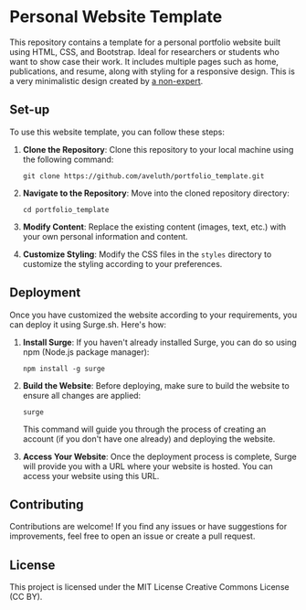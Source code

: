 # Personal Website Template

This repository contains a template for a personal portfolio website built using HTML, CSS, and Bootstrap. Ideal for researchers or students who want to show case their work. It includes multiple pages such as home, publications, and resume, along with styling for a responsive design. This is a very minimalistic design created by [a non-expert](aveluth.de). 

## Set-up

To use this website template, you can follow these steps:

1. **Clone the Repository**: Clone this repository to your local machine using the following command:
   ```
   git clone https://github.com/aveluth/portfolio_template.git
   ```

2. **Navigate to the Repository**: Move into the cloned repository directory:
   ```
   cd portfolio_template
   ```

3. **Modify Content**: Replace the existing content (images, text, etc.) with your own personal information and content.

4. **Customize Styling**: Modify the CSS files in the `styles` directory to customize the styling according to your preferences.

## Deployment

Once you have customized the website according to your requirements, you can deploy it using Surge.sh. Here's how:

1. **Install Surge**: If you haven't already installed Surge, you can do so using npm (Node.js package manager):
   ```
   npm install -g surge
   ```

2. **Build the Website**: Before deploying, make sure to build the website to ensure all changes are applied:
   ```
   surge
   ```

   This command will guide you through the process of creating an account (if you don't have one already) and deploying the website.

3. **Access Your Website**: Once the deployment process is complete, Surge will provide you with a URL where your website is hosted. You can access your website using this URL.

## Contributing

Contributions are welcome! If you find any issues or have suggestions for improvements, feel free to open an issue or create a pull request.

## License

This project is licensed under the MIT License Creative Commons License (CC BY).
